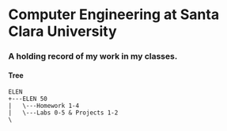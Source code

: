 # Computer Engineering at Santa Clara University

### A holding record of my work in my classes.

#### Tree
```
ELEN
+---ELEN 50
|   \---Homework 1-4
|   \---Labs 0-5 & Projects 1-2
\
```
